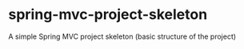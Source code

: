 # spring-mvc-project-skeleton
A simple Spring MVC project skeleton (basic structure of the project)
